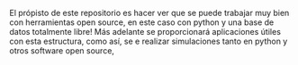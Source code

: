 El própisto de este repositorio es hacer ver que se puede trabajar muy bien con herramientas open source, en este caso con python y una base de datos totalmente libre! Más adelante se proporcionará aplicaciones útiles con esta estructura, como así, se e realizar simulaciones tanto en python y otros software open source,
